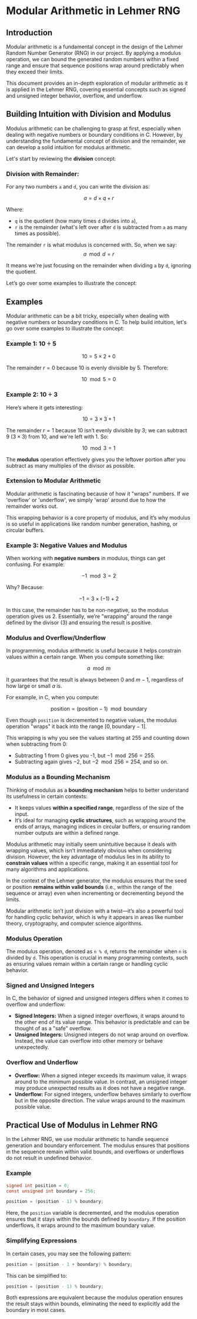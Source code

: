 # Modular Arithmetic in Lehmer RNG

## Introduction
Modular arithmetic is a fundamental concept in the design of the Lehmer Random Number Generator (RNG) in our project. By applying a modulus operation, we can bound the generated random numbers within a fixed range and ensure that sequence positions wrap around predictably when they exceed their limits.

This document provides an in-depth exploration of modular arithmetic as it is applied in the Lehmer RNG, covering essential concepts such as signed and unsigned integer behavior, overflow, and underflow.

## Building Intuition with Division and Modulus
Modulus arithmetic can be challenging to grasp at first, especially when dealing with negative numbers or boundary conditions in C. However, by understanding the fundamental concept of division and the remainder, we can develop a solid intuition for modulus arithmetic.

Let's start by reviewing the **division** concept:

### Division with Remainder:
For any two numbers `a` and `d`, you can write the division as:

$$a = d \times q + r$$

Where:
- `q` is the quotient (how many times `d` divides into `a`),
- `r` is the remainder (what's left over after `d` is subtracted from `a` as many times as possible).

The remainder `r` is what modulus is concerned with. So, when we say:
$$a \mod d = r$$

It means we're just focusing on the remainder when dividing `a` by `d`, ignoring the quotient.

Let’s go over some examples to illustrate the concept:

## Examples
Modular arithmetic can be a bit tricky, especially when dealing with negative numbers or boundary conditions in C. To help build intuition, let's go over some examples to illustrate the concept:

### Example 1: $10 \div 5$
$$10 = 5 \times 2 + 0$$

The remainder $r = 0$ because 10 is evenly divisible by 5. Therefore:

$$10 \mod 5 = 0$$

### Example 2: $10 \div 3$
Here’s where it gets interesting:

$$10 = 3 \times 3 + 1$$

The remainder $r = 1$ because 10 isn’t evenly divisible by 3; we can subtract 9 ($3 \times 3$) from 10, and we're left with 1. So:

$$10 \mod 3 = 1$$

The **modulus** operation effectively gives you the leftover portion after you subtract as many multiples of the divisor as possible.

### Extension to Modular Arithmetic
Modular arithmetic is fascinating because of how it "wraps" numbers. If we 'overflow' or 'underflow', we simply 'wrap' around due to how the remainder works out.

This wrapping behavior is a core property of modulus, and it’s why modulus is so useful in applications like random number generation, hashing, or circular buffers.

### Example 3: Negative Values and Modulus
When working with **negative numbers** in modulus, things can get confusing. For example:

$$-1 \mod 3 = 2$$

Why? Because:

$$-1 = 3 \times (-1) + 2$$

In this case, the remainder has to be non-negative, so the modulus operation gives us 2. Essentially, we’re "wrapping" around the range defined by the divisor (3) and ensuring the result is positive.

### Modulus and Overflow/Underflow
In programming, modulus arithmetic is useful because it helps constrain values within a certain range. When you compute something like:

$$a \mod m$$

It guarantees that the result is always between $0$ and $m - 1$, regardless of how large or small $a$ is.

For example, in C, when you compute:

$$\text{position} = (\text{position} - 1) \mod \text{boundary}$$

Even though `position` is decremented to negative values, the modulus operation "wraps" it back into the range $[0, \text{boundary} - 1]$.

This wrapping is why you see the values starting at 255 and counting down when subtracting from 0:
- Subtracting 1 from 0 gives you -1, but $-1 \mod 256 = 255$.
- Subtracting again gives $-2$, but $-2 \mod 256 = 254$, and so on.

### Modulus as a Bounding Mechanism
Thinking of modulus as a **bounding mechanism** helps to better understand its usefulness in certain contexts:

- It keeps values **within a specified range**, regardless of the size of the input.
- It’s ideal for managing **cyclic structures**, such as wrapping around the ends of arrays, managing indices in circular buffers, or ensuring random number outputs are within a defined range.

Modulus arithmetic may initially seem unintuitive because it deals with wrapping values, which isn't immediately obvious when considering division. However, the key advantage of modulus lies in its ability to **constrain values** within a specific range, making it an essential tool for many algorithms and applications.

In the context of the Lehmer generator, the modulus ensures that the seed or position **remains within valid bounds** (i.e., within the range of the sequence or array) even when incrementing or decrementing beyond the limits.

Modular arithmetic isn’t just division with a twist—it’s also a powerful tool for handling cyclic behavior, which is why it appears in areas like number theory, cryptography, and computer science algorithms.

### Modulus Operation
The modulus operation, denoted as `n % d`, returns the remainder when `n` is divided by `d`. This operation is crucial in many programming contexts, such as ensuring values remain within a certain range or handling cyclic behavior.

### Signed and Unsigned Integers
In C, the behavior of signed and unsigned integers differs when it comes to overflow and underflow:

- **Signed Integers:** When a signed integer overflows, it wraps around to the other end of its value range. This behavior is predictable and can be thought of as a "safe" overflow.
- **Unsigned Integers:** Unsigned integers do not wrap around on overflow. Instead, the value can overflow into other memory or behave unexpectedly.

### Overflow and Underflow
- **Overflow:** When a signed integer exceeds its maximum value, it wraps around to the minimum possible value. In contrast, an unsigned integer may produce unexpected results as it does not have a negative range.
- **Underflow:** For signed integers, underflow behaves similarly to overflow but in the opposite direction. The value wraps around to the maximum possible value.

## Practical Use of Modulus in Lehmer RNG

In the Lehmer RNG, we use modular arithmetic to handle sequence generation and boundary enforcement. The modulus ensures that positions in the sequence remain within valid bounds, and overflows or underflows do not result in undefined behavior.

### Example

```c
signed int position = 0;
const unsigned int boundary = 256;

position = (position - 1) % boundary;
```

Here, the `position` variable is decremented, and the modulus operation ensures that it stays within the bounds defined by `boundary`. If the position underflows, it wraps around to the maximum boundary value.

### Simplifying Expressions

In certain cases, you may see the following pattern:

```c
position = (position - 1 + boundary) % boundary;
```

This can be simplified to:

```c
position = (position - 1) % boundary;
```

Both expressions are equivalent because the modulus operation ensures the result stays within bounds, eliminating the need to explicitly add the boundary in most cases.
